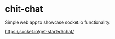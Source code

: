 # chit-chat

Simple web app to showcase socket.io functionality.

https://socket.io/get-started/chat/